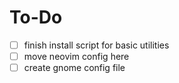 # To-Do

- [ ] finish install script for basic utilities
- [ ] move neovim config here
- [ ] create gnome config file
